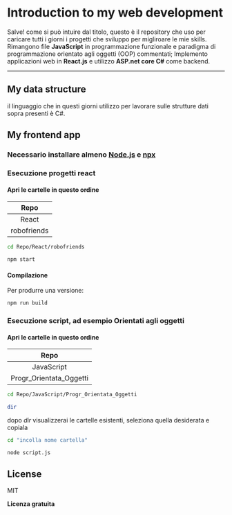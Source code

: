 # Introduction to my web development
Salve! come si può intuire dal titolo, questo è il repository che uso per caricare tutti i giorni i progetti che sviluppo per migliroare le mie skills. Rimangono file **JavaScript** in programmazione funzionale e paradigma di programmazione orientato agli oggetti (OOP)  commentati;
Implemento applicazioni web in **React.js** e utilizzo **ASP.net core C#** come backend. 
***

## My data structure
il linguaggio che in questi giorni utilizzo per lavorare sulle
strutture dati sopra presenti è C#.


## My frontend app

### Necessario installare almeno [Node.js](https://nodejs.org/en) e [npx](https://create-react-app.dev/docs/getting-started)
### Esecuzione progetti react

#### Apri le cartelle in questo ordine
|Repo|
|:---------:|
|React|
|robofriends|

```sh
cd Repo/React/robofriends
```
```sh
npm start
```

#### Compilazione

Per produrre una versione:

```sh
npm run build
```


### Esecuzione script, ad esempio Orientati agli oggetti
#### Apri le cartelle in questo ordine
|Repo|
|:---------:|
| JavaScript|
|Progr_Orientata_Oggetti|

```sh
cd Repo/JavaScript/Progr_Orientata_Oggetti
```
```sh
dir
```
dopo *dir* visualizzerai le cartelle esistenti, seleziona quella desiderata e copiala
```sh
cd "incolla nome cartella"
```
```sh
node script.js
```



## License

MIT

**Licenza gratuita**